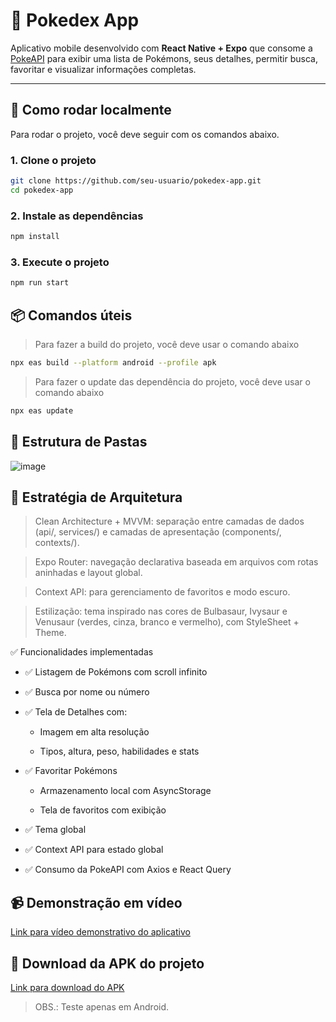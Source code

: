 # 📱 Pokedex App

Aplicativo mobile desenvolvido com **React Native + Expo** que consome a [PokeAPI](https://pokeapi.co/) para exibir uma lista de Pokémons, seus detalhes, permitir busca, favoritar e visualizar informações completas.

---

## 🚀 Como rodar localmente

Para rodar o projeto, você deve seguir com os comandos abaixo.

### 1. Clone o projeto

```bash
git clone https://github.com/seu-usuario/pokedex-app.git
cd pokedex-app
```

### 2. Instale as dependências

```bash
npm install
```

### 3. Execute o projeto

```bash
npm run start
```

## 📦 Comandos úteis

> Para fazer a build do projeto, você deve usar o comando abaixo

```sh
npx eas build --platform android --profile apk
```

> Para fazer o update das dependência do projeto, você deve usar o comando abaixo

```sh
npx eas update
```

## 🧱 Estrutura de Pastas
![image](https://github.com/user-attachments/assets/10b35bcb-1a22-4a90-b9a6-27d113db4628)


## 🧠 Estratégia de Arquitetura
> Clean Architecture + MVVM: separação entre camadas de dados (api/, services/) e camadas de apresentação (components/, contexts/).

> Expo Router: navegação declarativa baseada em arquivos com rotas aninhadas e layout global.

> Context API: para gerenciamento de favoritos e modo escuro.

> Estilização: tema inspirado nas cores de Bulbasaur, Ivysaur e Venusaur (verdes, cinza, branco e vermelho), com StyleSheet + Theme.

✅ Funcionalidades implementadas
* ✅ Listagem de Pokémons com scroll infinito

* ✅ Busca por nome ou número

* ✅ Tela de Detalhes com:

   - Imagem em alta resolução

   - Tipos, altura, peso, habilidades e stats

* ✅ Favoritar Pokémons

   - Armazenamento local com AsyncStorage

   - Tela de favoritos com exibição

* ✅ Tema global

* ✅ Context API para estado global

* ✅ Consumo da PokeAPI com Axios e React Query

## 📹 Demonstração em vídeo

[Link para vídeo demonstrativo do aplicativo](https://drive.google.com/file/d/1zHEB0XLCcTMWuo8lfWwwyh4rzROLOlzZ/view?usp=drive_link)

## 📲 Download da APK do projeto

[Link para download do APK]([https://drive.google.com/file/d/1zHEB0XLCcTMWuo8lfWwwyh4rzROLOlzZ/view?usp=drive_link](https://drive.google.com/file/d/10slEzfe89aUNUiS-MLAyBcTboNdJOgls/view?usp=sharing))
>OBS.: Teste apenas em Android.
